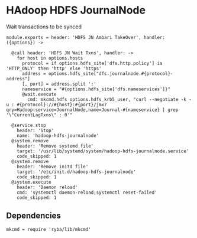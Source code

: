 
# HAdoop HDFS JournalNode

Wait transactions to be synced

    module.exports = header: 'HDFS JN Ambari TakeOver', handler: ({options}) ->
    
      @call header: 'HDFS JN Wait Txns', handler: ->
        for host in options.hosts
          protocol = if options.hdfs_site['dfs.http.policy'] is 'HTTP_ONLY' then 'http' else 'https'
          address = options.hdfs_site["dfs.journalnode.#{protocol}-address"]
          [, port] = address.split ':'
          nameservice = "#{options.hdfs_site['dfs.nameservices']}"
          @wait.execute
            cmd: mkcmd.hdfs options.hdfs_krb5_user, "curl --negotiate -k -u : #{protocol}://#{host}:#{port}/jmx?qry=Hadoop:service=JournalNode,name=Journal-#{nameservice} | grep '\"CurrentLagTxns\" : 0'"

      @service.stop
        header: 'Stop'
        name: 'hadoop-hdfs-journalnode'
      @system.remove
        header: 'Remove systemd file'
        target: '/usr/lib/systemd/system/hadoop-hdfs-journalnode.service'
        code_skipped: 1
      @system.remove
        header: 'Remove initd file'
        target: '/etc/init.d/hadoop-hdfs-journalnode'
        code_skipped: 1
      @system.execute
        header: 'Daemon reload'
        cmd: 'systemctl daemon-reload;systemctl reset-failed'
        code_skipped: 1
        
## Dependencies

    mkcmd = require 'ryba/lib/mkcmd'
